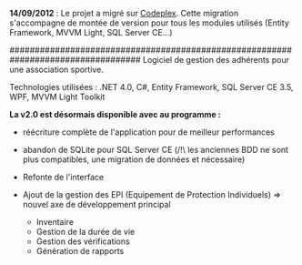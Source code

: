 **14/09/2012** : Le projet a migré sur [Codeplex](http://gestadh45.codeplex.com/).
Cette migration s'accompagne de montée de version pour tous les modules utilisés (Entity Framework, MVVM Light, SQL Server CE...)

##################################################################################
Logiciel de gestion des adhérents pour une association sportive.

Technologies utilisées : .NET 4.0, C#, Entity Framework, SQL Server CE 3.5, WPF, MVVM Light Toolkit

**La v2.0 est désormais disponible avec au programme :**

- réécriture complète de l'application pour de meilleur performances

- abandon de SQLite pour SQL Server CE (/!\ les anciennes BDD ne sont plus compatibles, une migration de données et nécessaire)

- Refonte de l'interface

- Ajout de la gestion des EPI (Equipement de Protection Individuels) => nouvel axe de développement principal
  * Inventaire
  * Gestion de la durée de vie
  * Gestion des vérifications
  * Génération de rapports